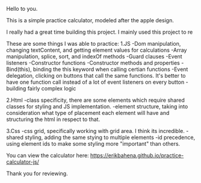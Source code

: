 Hello to you.

This is a simple practice calculator, modeled after the apple design.

I really had a great time building this project. I mainly used this project to re

These are some things I was able to practice:
1.JS
-Dom manipulation, changing textContent, and getting element values for calculations
-Array manipulation, splice, sort, and indexOf methods -Guard clauses
-Event listeners
-Constructor functions
-Constructor methods and properties
-Bind(this), binding the this keyword when calling certian functions
-Event delegation, clicking on buttons that call the same functions. It's better to have one function call instead of a lot of event listeners on every button
-building fairly complex logic

2.Html
-class specificity, there are some elements which require shared classes for styling and JS implementation.
-element structure, taking into consideration what type of placement each element will have and structuring the html in respect to that.

3.Css
-css grid, specifically working with grid area. I think its incredible.
-shared styling, adding the same stying to multiple elements
-id precedence, using element ids to make some styling more "important" than others.

You can view the calculator here:  https://erikbahena.github.io/practice-calculator-js/

Thank you for reviewing.
